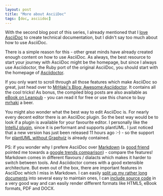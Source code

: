 ```yaml
---
layout: post
title: "More about AsciiDoc"
tags: [doc, asciidoc]
---
```


With the second blog post of this series, I already mentioned that I [love AsciiDoc](https://rdmueller.github.io/why_asciidoc/) to create technical documentation, but I didn't say too much about how to use AsciiDoc.

There is a simple reason for this - other great minds have already created enough content on how to use AsciiDoc. As always, the best resource to start your journey with AsciiDoc might be the homepage, but since I always use Asciidoctor, the Ruby port of the original AsciiDoc, you should start with the homepage of [Asciidoctor](http://asciidoctor.org/).

If you only want to scroll through all those features which make AsciiDoc so great, just head over to [MrHaki's Blog: Awesome:Asciidoctor](http://mrhaki.blogspot.de/search/label/Awesome%3AAsciidoctor). It contains all the cool tricks! As bonus, the compiled blog posts are also available as [eBook on Leanpub](https://leanpub.com/awesomeasciidoctornotebook/) - you can read it for free or use this chance to buy [mrhaki](https://twitter.com/mrhaki) a beer.

You might also wonder what the best way to edit AsciiDoc is. For nearly every decent editor there is an AsciiDoc plugin. So the best way would be to look if a plugin is available for your favourite editor. I personally like the [IntelliJ plugin](https://github.com/asciidoctor/asciidoctor-intellij-plugin/releases), since it is performant and supports plantUML. I just noticed that a new version has just been released 11 hours ago :-) - so the support for [plantUML without Graphviz](https://rdmueller.github.io/plantuml-without-graphviz/) is already contained.

PS: if you wonder why I prefere AsciiDoc over [Markdown](https://daringfireball.net/projects/markdown/) (a [good friend](http://leadtechie.com/) pointed me towards a [google trends comparison](https://www.google.com/trends/explore?date=all&q=markdown,asciidoc)) - compare the features! Markdown comes in different flavours / dialacts which makes it harder to switch between tools. And Asciidoctor comes with a good extensible architecture. But even out of the box, there are important features in AsciiDoc which I miss in Markdown. I can easily [split up my rather long documents](http://asciidoctor.org/docs/asciidoc-syntax-quick-reference/#include-files) into several easy to maintain ones, I can [include source code](http://mrhaki.blogspot.de/2014/04/awesome-asciidoc-include-partial-parts.html) in a very good way and can easily render different formats like HTML5, eBook formats, PDF and DOCX.
